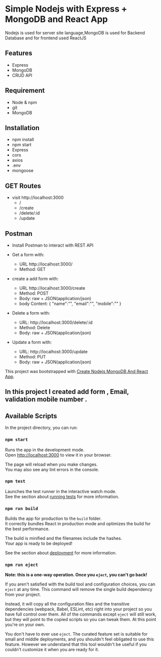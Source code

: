 # Simple Nodejs with Express + MongoDB and React App
<p>Nodejs is used for server site language,MongoDB is used for Backend Database and for frontend used ReactJS</p>

## Features
- Express
- MongoDB
- CRUD API

## Requirement
- Node & npm
- git
- MongoDB

## Installation
- npm install
- npm start
- Express
- cors
- axios
- .env
- mongoose

## GET Routes
- visit http://localhost:3000
  - /
  - /create
  - /delete/:id
  - /update
 
## Postman
 - Install Postman to interact with REST API
 - Get a form with:
   - URL  http://localhost:3000/
   - Method: GET
  
 - create a add form with:
   - URL  http://localhost:3000/create
   - Method: POST
   - Body: raw + JSON(application/json)
   - body Content: {
  "name":"",
  "email":"",
  "mobile":""
}

 - Delete a form with:
   - URL:  http://localhost:3000/delete/:id
   - Method: Delete
   - Body: raw + JSON(application/json)

  - Update a form with:
    - URL: http://localhost:3000/update
    - Method: PUT
    - Body: raw + JSON(application/json) 
      

This project was bootstrapped with [Create Nodejs MongoDB And React App](https://github.com/create-react-app).

## In this project I created add form , Email, validation mobile number .

## Available Scripts

In the project directory, you can run:

### `npm start`

Runs the app in the development mode.\
Open [http://localhost:3000](http://localhost:3000) to view it in your browser.

The page will reload when you make changes.\
You may also see any lint errors in the console.

### `npm test`

Launches the test runner in the interactive watch mode.\
See the section about [running tests](https://github.io/create-react-app/docs/running-tests) for more information.

### `npm run build`

Builds the app for production to the `build` folder.\
It correctly bundles React in production mode and optimizes the build for the best performance.

The build is minified and the filenames include the hashes.\
Your app is ready to be deployed!

See the section about [deployment](https://github.io/create-react-app/docs/deployment) for more information.

### `npm run eject`

**Note: this is a one-way operation. Once you `eject`, you can't go back!**

If you aren't satisfied with the build tool and configuration choices, you can `eject` at any time. This command will remove the single build dependency from your project.

Instead, it will copy all the configuration files and the transitive dependencies (webpack, Babel, ESLint, etc) right into your project so you have full control over them. All of the commands except `eject` will still work, but they will point to the copied scripts so you can tweak them. At this point you're on your own.

You don't have to ever use `eject`. The curated feature set is suitable for small and middle deployments, and you shouldn't feel obligated to use this feature. However we understand that this tool wouldn't be useful if you couldn't customize it when you are ready for it.
